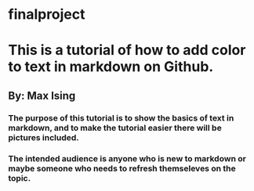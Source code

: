 # finalproject

# This is a tutorial of how to add color to text in markdown on Github.
## By: Max Ising  
### The purpose of this tutorial is to show the basics of text in markdown, and to make the tutorial easier there will be pictures included.  
### The intended audience is anyone who is new to markdown or maybe someone who needs to refresh themseleves on the topic.
